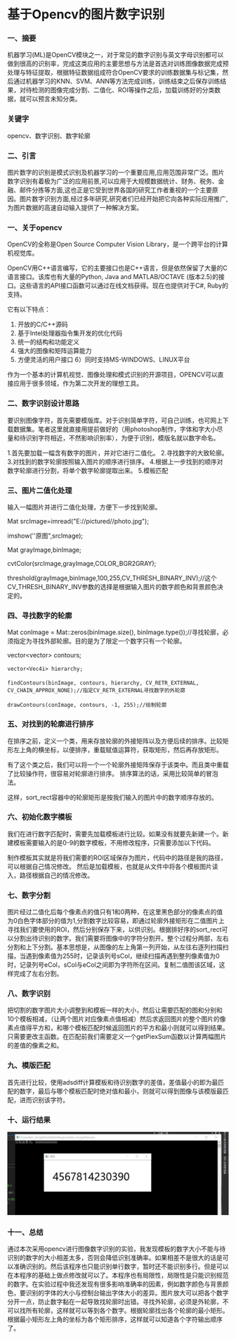 # 基于Opencv的图片数字识别
### 一、摘要
机器学习(ML)是OpenCV模块之一，对于常见的数字识别与英文字母识别都可以做到很高的识别率，完成这类应用的主要思想与方法是首选对训练图像数据完成预处理与特征提取，根据特征数据组成符合OpenCV要求的训练数据集与标记集，然后通过机器学习的KNN、SVM、ANN等方法完成训练，训练结束之后保存训练结果，对待检测的图像完成分割、二值化、ROI等操作之后，加载训练好的分类数据，就可以预言未知分类。
### 关键字
opencv、数字识别、数字轮廓
### 二、引言
图片数字的识别是模式识别及机器学习的一个重要应用,应用范围非常广泛。图片数字识别有着极为广泛的应用前景,可以应用于大规模数据统计、财务、税务、金融、邮件分拣等方面,这也正是它受到世界各国的研究工作者重视的一个主要原因。图片数字识别方面,经过多年研究,研究者们已经开始把它向各种实际应用推广,为图片数据的高速自动输入提供了一种解决方案。
### 一、关于opencv
OpenCV的全称是Open Source Computer Vision Library，是一个跨平台的计算机视觉库。

OpenCV用C++语言编写，它的主要接口也是C++语言，但是依然保留了大量的C语言接口。该库也有大量的Python, Java and MATLAB/OCTAVE (版本2.5)的接口。这些语言的API接口函数可以通过在线文档获得。现在也提供对于C#, Ruby的支持。

它有以下特点：

1) 开放的C/C++源码
2) 基于Intel处理器指令集开发的优化代码
3) 统一的结构和功能定义
4) 强大的图像和矩阵运算能力
5) 方便灵活的用户接口
6）同时支持MS-WINDOWS、LINUX平台

作为一个基本的计算机视觉、图像处理和模式识别的开源项目，OPENCV可以直接应用于很多领域，作为第二次开发的理想工具。
### 二、数字识别设计思路
要识别图像字符，首先需要模版库。对于识别简单字符，可自己训练，也可网上下载数据集。笔者这里就直接用提前做好的（用photoshop制作，字体和字大小尽量和待识别字符相近，不然影响识别率），为便于识别，模版名就以数字命名。

1.首先要加载一幅含有数字的图片，并对它进行二值化。
2.寻找数字的大致轮廓。
3.对找到的数字轮廓按照输入图片的顺序进行排序。
4.根据上一步找到的顺序对数字轮廓进行分割，将单个数字轮廓提取出来。
5.模板匹配 
### 三、图片二值化处理
输入一幅图片并进行二值化处理，方便下一步找到轮廓。

Mat srcImage=imread("E://pictured//photo.jpg");

imshow(''原图",srcImage);

Mat grayImage,binImage;

cvtColor(srcImage,grayImage,COLOR_BGR2GRAY);

threshold(grayImage,binImage,100,255,CV_THRESH_BINARY_INV);//这个CV_THRESH_BINARY_INV参数的选择是根据输入图片的数字颜色和背景颜色决定的。
### 四、寻找数字的轮廓
Mat conImage = Mat::zeros(binImage.size(), binImage.type());//寻找轮廓，必须指定为寻找外部轮廓。目的是为了限定一个数字只有一个轮廓。

 vector<vector<Point>> contours;

    vector<Vec4i> hierarchy;

    findContours(binImage, contours, hierarchy, CV_RETR_EXTERNAL, CV_CHAIN_APPROX_NONE);//指定CV_RETR_EXTERNAL寻找数字的外轮廓

    drawContours(conImage, contours, -1, 255);//绘制轮廓
### 五、对找到的轮廓进行排序
在排序之前，定义一个类，用来存放轮廓的外接矩阵以及方便后续的排序。比较矩形左上角的横坐标，以便排序，重载赋值运算符，获取矩形，然后再存放矩形。

有了这个类之后，我们可以将一个一个轮廓外接矩阵保存于该类中。而且类中重载了比较操作符，很容易对轮廓进行排序。  排序算法的话，采用比较简单的冒泡法。

这样，sort_rect容器中的轮廓矩形是按我们输入的图片中的数字顺序存放的。
### 六、初始化数字模板
我们在进行数字匹配时，需要先加载模板进行比较。如果没有就要先新建一个。新建模板需要输入的是0-9的数字模板，不用修改程序，只需要添加以下代码。

制作模板其实就是将我们需要的ROI区域保存为图片，代码中的路径是我的路径，可以根据自己情况修改。 然后是加载模板，也就是从文件中将各个模板图片读入，路径根据自己的情况修改。
### 七、数字分割
图片经过二值化后每个像素点的值只有1和0两种，在这里黑色部分的像素点的值为0白色字体部分的值为1,分割数字比较容易，即通过轮廓外接矩形在二值图片上寻找我们要使用的ROI，然后分别保存下来，以供识别。根据排好序的sort_rect可以分割出待识别的数字。我们需要将图像中的字符分割开。整个过程分两部，左右分割和上下分割。基本思想是，从图像的左上角第一列开始，从左往右逐列扫描扫描，当遇到像素值为255时，记录该列号sCol，继续扫描再遇到整列像素值为0时，记录列号eCol，sCol与eCol之间即为字符所在区间。复制二值图该区域，这样完成了左右分割。
### 八、数字识别
把切割的数字图片大小调整到和模板一样的大小，然后让需要匹配的图和分别和10个模板相减，（让两个图片对应像素点值相减）然后求返回图片的整个图片的像素点值得平方和，和哪个模板匹配时候返回图片的平方和最小则就可以得到结果。只需要更改主函数。在匹配前我们需要定义一个getPiexSum函数以计算两幅图片的差值的像素之和。
### 九、模版匹配
首先进行比较，使用adsdiff计算模板和待识别数字的差值，差值最小的即为最匹配的数字，最后与哪个模板匹配时绝对值和最小，则就可以得到图像与该模版最匹配，进而识别该字符。
### 十、运行结果
![](./1.jpg)
### 十一、总结
通过本次采用opencv进行图像数字识别的实验，我发现模板的数字大小不能与待识别的数字的大小相差太多，否则会降低识别准确率。如果相差不是很大的话是可以准确识别的。然后该程序也只能识别单行数字，暂时还不能识别多行。但是可以在本程序的基础上做点修改就可以了。本程序也有局限性，局限性是只能识别规范的数字。在实验过程中我还发现有很多影响准确率的因素，例如数字颜色与背景颜色，要识别的字体的大小与控制台输出字体大小的差异。图片放大可以把各个数字分开一点，防止数字黏在一起导致找轮廓时出错。寻找外轮廓，必须是外轮廓，不可以找所有轮廓，这样就可以等到各个数字。根据轮廓找出各个轮廓的最小矩形。根据最小矩形左上角的坐标为各个矩形排序，这样就可以知道各个字符输出顺序了。